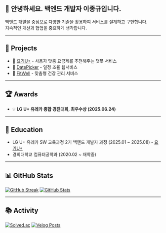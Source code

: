 ## 👋 안녕하세요. 백엔드 개발자 이종규입니다.

백엔드 개발을 중심으로 다양한 기술을 활용하여 서비스를 설계하고 구현합니다.  
지속적인 개선과 협업을 중요하게 생각합니다.

---

## 🚀 Projects

- 📱 [요기U+](https://github.com/eureka-comprehensive-project) - 사용자 맞춤 요금제를 추천해주는 챗봇 서비스
- 📆 [DatePicker](https://github.com/ureca-miniproject2-team3/date-picker) - 일정 조율 웹서비스
- 💪 [FitWell](https://github.com/jklee3409/HealthManagement_Backend) - 맞춤형 건강 관리 서비스
---

## 🏆 Awards

- 💡 **LG U+ 유레카 종합 경진대회, 최우수상 (2025.06.24)** 

---

## 🏫 Education

- LG U+ 유레카 SW 교육과정 2기 백엔드 개발자 과정 (2025.01 ~ 2025.08) - [요기U+](https://github.com/eureka-comprehensive-project)
- 경희대학교 컴퓨터공학과 (2020.02 ~ 재학중)

---

## 📊 GitHub Stats

[![GitHub Streak](https://streak-stats.demolab.com/?user=jklee3409&theme=default)](https://github.com/jklee3409)
[![GitHub Stats](https://github-readme-stats.vercel.app/api?username=jklee3409&show_icons=true&hide_title=true)](https://github.com/jklee3409)

---

## 📚 Activity

[![Solved.ac](http://mazassumnida.wtf/api/v2/generate_badge?boj=jklee3409)](https://solved.ac/jklee3409)
[![Velog Posts](https://velog-readme-stats.vercel.app/api?name=jklee3409)](https://velog.io/@jklee3409)
